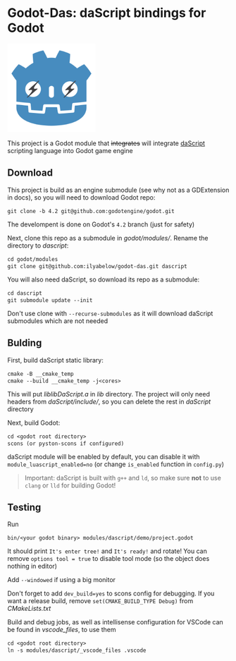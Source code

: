 # Godot-Das: daScript bindings for Godot


<img src="logo.png" width="200" height="200">


This project is a Godot module that ~~integrates~~ will integrate [daScript](https://dascript.org/) scripting language into Godot game engine

## Download

This project is build as an engine submodule (see why not as a GDExtension in docs), so you will need to download Godot repo:

```
git clone -b 4.2 git@github.com:godotengine/godot.git
```

The develompent is done on Godot's `4.2` branch (just for safety)

Next, clone this repo as a submodule in *godot/modules/*. Rename the directory to *dascript*:

```
cd godot/modules
git clone git@github.com:ilyabelow/godot-das.git dascript
```

You will also need daScript, so download its repo as a submodule:

```
cd dascript
git submodule update --init
```

Don't use clone with `--recurse-submodules` as it will download daScript submodules which are not needed

## Bulding

First, build daScript static library:

```
cmake -B __cmake_temp
cmake --build __cmake_temp -j<cores>
```

This will put *liblibDaScript.a* in *lib* directory. The project will only need headers from *daScript/include/*, so you can delete the rest in *daScript* directory

Next, build Godot:

```
cd <godot root directory>
scons (or pyston-scons if configured)
```

daScript module will be enabled by default, you can disable it with `module_luascript_enabled=no` (or change `is_enabled` function in `config.py`)

> Important: daScript is built with `g++` and `ld`, so make sure **not** to use `clang` or `lld` for building Godot!

## Testing

Run

```
bin/<your godot binary> modules/dascript/demo/project.godot
```

It should print `It's enter tree!` and `It's ready!` and rotate! You can remove `options tool = true` to disable tool mode (so the object does nothing in editor)

Add `--windowed` if using a big monitor

Don't forget to add `dev_build=yes` to scons config for debugging. If you want a release build, remove `set(CMAKE_BUILD_TYPE Debug)` from *CMakeLists.txt*

Build and debug jobs, as well as intellisense configuration for VSCode can be found in *vscode_files*, to use them

```
cd <godot root directory>
ln -s modules/dascript/_vscode_files .vscode
```